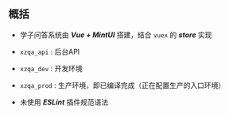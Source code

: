 ## 概括

- 学子问答系统由 ***Vue + MintUI*** 搭建，结合 `vuex` 的 ***store*** 实现

- `xzqa_api` :  后台API
- `xzqa_dev` :  开发环境
- `xzqa_prod` :  生产环境，即已编译完成（正在配置生产的入口环境）
- 未使用 ***ESLint*** 插件规范语法